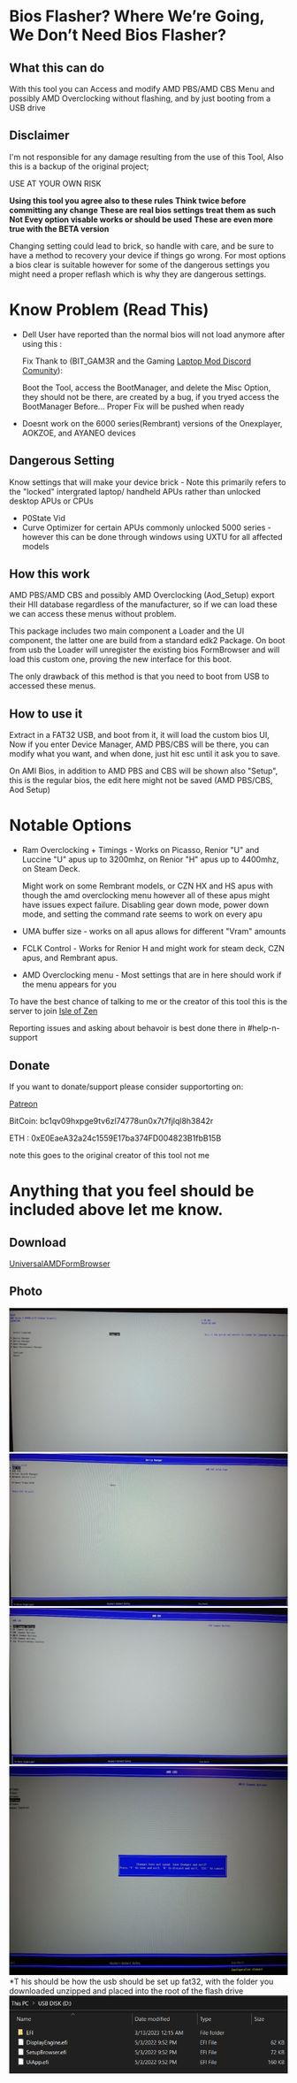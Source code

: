 # Bios Flasher? Where We’re Going, We Don’t Need Bios Flasher?

## What this can do
With this tool you can Access and modify AMD PBS/AMD CBS Menu and possibly AMD Overclocking without flashing, and by just booting from a USB drive


## Disclaimer

I'm not responsible for any damage resulting from the use of this Tool, Also this is a backup of the original project;

USE AT YOUR OWN RISK

 **Using this tool you agree also to these rules**
 **Think twice before committing any change**
 **These are real bios settings treat them as such**
 **Not Evey option visable works or should be used**
 **These are even more true with the BETA version**

Changing setting could lead to brick, so handle with care, and be sure to have a method to recovery your device if things go wrong. For most options a bios clear is suitable however for some of the dangerous settings you might need a proper reflash which is why they are dangerous settings.

# Know Problem (Read This)
* Dell User have reported than the normal bios will not load anymore after using this :

    Fix Thank to (BIT_GAM3R and the Gaming [Laptop Mod Discord Comunity](https://discord.gg/FDgUR5cpCg)):
    
    Boot the Tool, access the BootManager, and delete the Misc Option, they should not be there, are created by a bug, if you tryed access the BootManager Before...
    Proper Fix will be pushed when ready
    
* Doesnt work on the 6000 series(Rembrant) versions of the Onexplayer, AOKZOE, and AYANEO devices

## Dangerous Setting
Know settings that will make your device brick - Note this primarily refers to the "locked" intergrated laptop/ handheld APUs rather than unlocked desktop APUs or CPUs
* P0State Vid 
* Curve Optimizer for certain APUs commonly unlocked 5000 series - however this can be done through windows using UXTU for all affected models

## How this work
AMD PBS/AMD CBS and possibly AMD Overclocking (Aod_Setup) export their HII database regardless of the manufacturer, so if we can load these we can access these menus without problem.

This package includes two main component a Loader and the UI component, the latter one are build from a standard edk2 Package.
On boot from usb the Loader will unregister the existing bios FormBrowser and will load this custom one, proving the new interface for this boot.

The only drawback of this method is that you need to boot from USB to accessed these menus.

## How to use it
Extract in a FAT32 USB, and boot from it, it will load the custom bios UI, Now if you enter Device Manager, AMD PBS/CBS will be there, you can modify what you want, and when done, just hit esc until it ask you to save.

On AMI Bios, in addition to AMD PBS and CBS will be shown also "Setup", this is the regular bios, the edit here might not be saved (AMD PBS/CBS, Aod Setup)

# Notable Options
* Ram Overclocking + Timings - Works on Picasso, Renior "U" and Luccine "U" apus up to 3200mhz, on Renior "H" apus up to 4400mhz, on Steam Deck.

    Might work on some Rembrant models, or CZN HX and HS apus with though the amd overclocking menu however all of these apus might have issues expect failure.
    Disabling gear down mode, power down mode, and setting the command rate seems to work on every apu

* UMA buffer size - works on all apus allows for different "Vram" amounts

* FCLK Control - Works for Renior H and might work for steam deck, CZN apus, and Rembrant apus.

* AMD Overclocking menu - Most settings that are in here should work if the menu appears for you

To have the best chance of talking to me or the creator of this tool this is the server to join [Isle of Zen](https://discord.gg/isle-of-zen-772105072720871435)

Reporting issues and asking about behavoir is best done there in #help-n-support

## Donate

If you want to donate/support please consider supportorting on:

[Patreon](https://www.patreon.com/SmokelessCPU)

BitCoin: bc1qv09hxpge9tv6zl74778un0x7t7fjlql8h3842r

ETH : 0xE0EaeA32a24c1559E17ba374FD004823B1fbB15B

note this goes to the original creator of this tool not me

# Anything that you feel should be included above let me know.

## Download
[UniversalAMDFormBrowser](UniversalAMDFormBrowser.zip)

## Photo
![Main](Photo/Main.jpg)
![DevM](Photo/DevM.jpg)
![CBS](Photo/CBS%20Menu.jpg)
![SAVE](Photo/Save%20Promt.jpg)
*T his should be how the usb should be set up fat32, with the folder you downloaded unzipped and placed into the root of the flash drive
![USB](Photo/USB.png)

